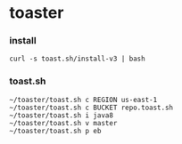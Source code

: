 # toaster

### install
```
curl -s toast.sh/install-v3 | bash
```

### toast.sh
```
~/toaster/toast.sh c REGION us-east-1
~/toaster/toast.sh c BUCKET repo.toast.sh
~/toaster/toast.sh i java8
~/toaster/toast.sh v master
~/toaster/toast.sh p eb
```
